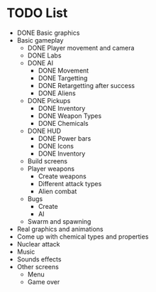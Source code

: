 
# TODO List

- DONE Basic graphics
- Basic gameplay
	- DONE Player movement and camera
	- DONE Labs
	- DONE AI
		- DONE Movement
		- DONE Targetting
		- DONE Retargetting after success
		- DONE Aliens
	- DONE Pickups
		- DONE Inventory
		- DONE Weapon Types
		- DONE Chemicals
	- DONE HUD
		- DONE Power bars
		- DONE Icons
		- DONE Inventory
	- Build screens
	- Player weapons
		- Create weapons
		- Different attack types
		- Alien combat
	- Bugs
		- Create
		- AI
	- Swarm and spawning
- Real graphics and animations
- Come up with chemical types and properties
- Nuclear attack
- Music
- Sounds effects
- Other screens
	- Menu
	- Game over